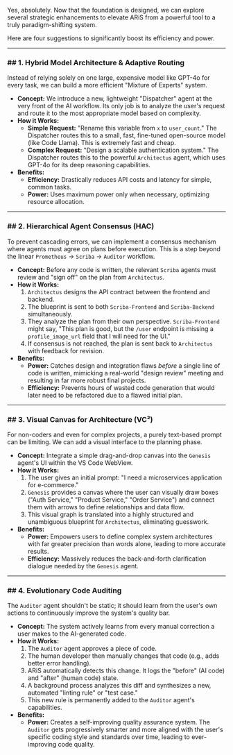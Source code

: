 Yes, absolutely. Now that the foundation is designed, we can explore several strategic enhancements to elevate ARiS from a powerful tool to a truly paradigm-shifting system.

Here are four suggestions to significantly boost its efficiency and power.

---

### ## 1. Hybrid Model Architecture & Adaptive Routing

Instead of relying solely on one large, expensive model like GPT-4o for every task, we can build a more efficient "Mixture of Experts" system.

* **Concept:** We introduce a new, lightweight "Dispatcher" agent at the very front of the AI workflow. Its only job is to analyze the user's request and route it to the most appropriate model based on complexity.
* **How it Works:**
    * **Simple Request:** "Rename this variable from `x` to `user_count`." The Dispatcher routes this to a small, fast, fine-tuned open-source model (like Code Llama). This is extremely fast and cheap.
    * **Complex Request:** "Design a scalable authentication system." The Dispatcher routes this to the powerful `Architectus` agent, which uses GPT-4o for its deep reasoning capabilities.
* **Benefits:**
    * **Efficiency:** Drastically reduces API costs and latency for simple, common tasks.
    * **Power:** Uses maximum power only when necessary, optimizing resource allocation.

---

### ## 2. Hierarchical Agent Consensus (HAC)

To prevent cascading errors, we can implement a consensus mechanism where agents must agree on plans before execution. This is a step beyond the linear `Prometheus` -> `Scriba` -> `Auditor` workflow.

* **Concept:** Before any code is written, the relevant `Scriba` agents must review and "sign off" on the plan from `Architectus`.
* **How it Works:**
    1.  `Architectus` designs the API contract between the frontend and backend.
    2.  The blueprint is sent to both `Scriba-Frontend` and `Scriba-Backend` simultaneously.
    3.  They analyze the plan from their own perspective. `Scriba-Frontend` might say, "This plan is good, but the `/user` endpoint is missing a `profile_image_url` field that I will need for the UI."
    4.  If consensus is not reached, the plan is sent back to `Architectus` with feedback for revision.
* **Benefits:**
    * **Power:** Catches design and integration flaws *before* a single line of code is written, mimicking a real-world "design review" meeting and resulting in far more robust final projects.
    * **Efficiency:** Prevents hours of wasted code generation that would later need to be refactored due to a flawed initial plan.

---

### ## 3. Visual Canvas for Architecture (VC²)

For non-coders and even for complex projects, a purely text-based prompt can be limiting. We can add a visual interface to the planning phase.

* **Concept:** Integrate a simple drag-and-drop canvas into the `Genesis` agent's UI within the VS Code WebView.
* **How it Works:**
    1.  The user gives an initial prompt: "I need a microservices application for e-commerce."
    2.  `Genesis` provides a canvas where the user can visually draw boxes ("Auth Service," "Product Service," "Order Service") and connect them with arrows to define relationships and data flow.
    3.  This visual graph is translated into a highly structured and unambiguous blueprint for `Architectus`, eliminating guesswork.
* **Benefits:**
    * **Power:** Empowers users to define complex system architectures with far greater precision than words alone, leading to more accurate results.
    * **Efficiency:** Massively reduces the back-and-forth clarification dialogue needed by the `Genesis` agent.

---

### ## 4. Evolutionary Code Auditing

The `Auditor` agent shouldn't be static; it should learn from the user's own actions to continuously improve the system's quality bar.

* **Concept:** The system actively learns from every manual correction a user makes to the AI-generated code.
* **How it Works:**
    1.  The `Auditor` agent approves a piece of code.
    2.  The human developer then manually changes that code (e.g., adds better error handling).
    3.  ARiS automatically detects this change. It logs the "before" (AI code) and "after" (human code) state.
    4.  A background process analyzes this diff and synthesizes a new, automated "linting rule" or "test case."
    5.  This new rule is permanently added to the `Auditor` agent's capabilities.
* **Benefits:**
    * **Power:** Creates a self-improving quality assurance system. The `Auditor` gets progressively smarter and more aligned with the user's specific coding style and standards over time, leading to ever-improving code quality.
